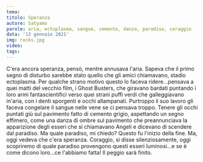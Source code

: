```yaml
---
tema:
titolo: Speranza
autore: Satyamo
parole: aria, ectoplasma, sangue, cemento, danza, paradiso, coraggio
data: '13 gennaio 2021'
img: rocks.jpg
video: 
tags: 
---
```

C'era ancora speranza, pensò, mentre annusava l'aria.  Sapeva che il primo segno di disturbo sarebbe stato quello che gli amici chiamavano, stadio ectoplasma.  Per qualche strano motivo questo lo faceva ridere...pensava a quei matti del vecchio film, i Ghost Busters, che giravano bardati puntando i loro armi fantascientifici verso quei strani puffi verdi che galleggiavano in'aria, con i denti sporgenti e occhi allampanati. Purtroppo il suo lavoro gli faceva congelare il sangue nelle vene se ci pensava troppo.  Tenere gli occhi puntati giù sul pavimento fatto di cemento grigio, aspettando un segno effimero, come una danza di ombre sul pavimento che preannunciava la apparizione degli esseri che si chiamavano Angeli e dicevano di scendere dal paradiso.  Ma quale paradiso, mi chiedo?  Questo fu l'inizio della fine.  Ma, oggi vedeva che c'era speranza.  Coraggio, si disse silenziosamente, oggi scopriremo di quale paradiso provengono questi esseri luminosi...e se è come dicono loro...ce l'abbiamo fatta!  Il peggio sarà finito.
